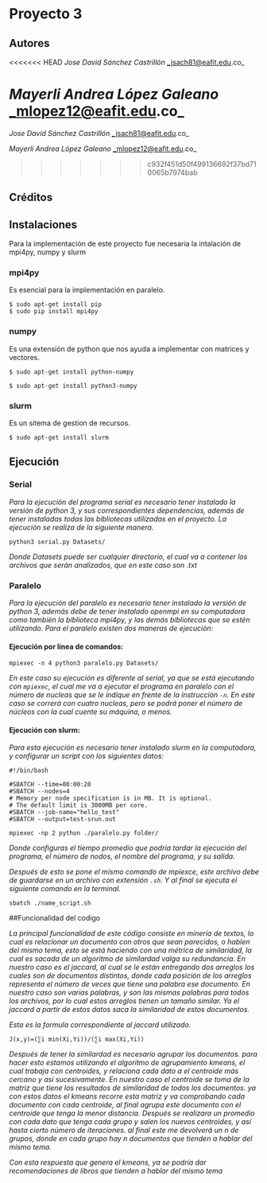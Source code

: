 # Proyecto 3

## Autores
<<<<<<< HEAD
  *Jose David Sánchez Castrillón* _jsach81@eafit.edu.co_

  *Mayerli Andrea López Galeano* _mlopez12@eafit.edu.co_
=======
  *Jose David Sánchez Castrillón*   _jsach81@eafit.edu.co_

  *Mayerli Andrea López Galeano*    _mlopez12@eafit.edu.co_
>>>>>>> c932f451d50f499136692f37bd710065b7974bab

## Créditos

## Instalaciones

  Para la implementación de este proyecto fue necesaria la intalación de mpi4py, numpy y slurm

  ### mpi4py
  Es esencial para la implementación en paralelo.
  ```
  $ sudo apt-get install pip
  $ sudo pip install mpi4py
  ```

  ### numpy
  Es una extensión de python que nos ayuda a implementar con matrices y vectores.
  ```
  $ sudo apt-get install python-numpy
  ```
  ```
  $ sudo apt-get install python3-numpy
  ```
  ### slurm
  Es un sitema de gestion de recursos. 
  ```
  $ sudo apt-get install slurm
  ```



## Ejecución
### Serial
*Para la ejecución del programa serial es necesario tener instalado la versión de python 3, y
sus correspondientes dependencias, además de tener instaladas todas las bibliotecas utilizadas
en el proyecto. La ejecución se realiza de la siguiente manera.*

`python3 serial.py Datasets/`

*Donde Datasets puede ser cualquier directorio, el cual va a contener los archivos
que serán analizados, que en este caso son .txt*

### Paralelo
*Para la ejecución del paralelo es necesario tener instalado la versión de python 3, además debe
de tener instalado openmpi en su computadora como también la biblioteca mpi4py, y las demás bibliotecas
que se estén utilizando. Para el paralelo existen dos maneras de ejecución:*
#### Ejecución por línea de comandos:

`mpiexec -n 4 python3 paralelo.py Datasets/`

*En este caso su ejecución es diferente al serial, ya que se está ejecutando
con `mpiexec`, el cual me va a ejecutar el programa en paralelo con el número de nucleas
que se le indique en frente de la instrucción `-n`. En este caso se correrá con cuatro nucleas,
pero se podrá poner el número de núcleos con la cual cuente su máquina, o menos.*

#### Ejecución con slurm:

*Para esta ejecución es necesario tener instalado slurm en la
 computadora, y configurar un script con los siguientes
datos:*

```[bash]
#!/bin/bash

#SBATCH --time=00:00:20
#SBATCH --nodes=4
# Memory per node specification is in MB. It is optional.
# The default limit is 3000MB per core.
#SBATCH --job-name="hello_test"
#SBATCH --output=test-srun.out

mpiexec -np 2 python ./paralelo.py folder/
```
*Donde configuras el tiempo promedio que podría tardar la
ejecución del programa, el número de nodos, el nombre del
programa, y su salida.*

*Después de esto se pone el mismo comando de mpiexce, este archivo debe de guardarse en un archivo con extensión `.sh`.
Y al final se ejecuta el siguiente comando en la terminal.*

`sbatch ./name_script.sh`

##Funcionalidad del codigo

*La principal funcionalidad de este código consiste en minería de textos,
lo cual es relacionar un documento con otros que sean parecidos, o hablen del
mismo tema, esto se está haciendo con una métrica de similaridad, la cual es sacada de un algoritmo de similardad valga su redundancia. En nuestro caso es el jaccard, al cual se le están entregando dos arreglos los cuales son de documentos distintos, donde cada posición de los arreglos representa el número de veces que tiene una palabra ese documento. En nuestro caso son varias palabras, y son las mismas palabras para todos los archivos, por lo cual estos arreglos tienen un tamaño similar. Ya el jaccard a partir de estos datos saca la similaridad de estos documentos.*

*Esta es la formula correspondiente al jaccard utilizado.*

`J(x,y)=(∑i min(Xi,Yi))/(∑i max(Xi,Yi))`

*Después de tener la similardad es necesario agrupar los documentos. para hacer esto estamos utilizando el algoritmo de agrupamiento kmeans, el cual trabaja con centroides, y relaciona cada dato a el centroide más cercano y así sucesivamente. En nuestro caso el centroide se toma de la matriz que tiene los resultados de similaridad de todos los documentos. ya con estos datos el kmeans recorre esta matriz y va comprobando cada documento con cada centroide, al final agrupa este documento con el centroide que tenga la menor distancia. Después se realizara un promedio con cada dato que tenga cada grupo y salen los nuevos centroides, y así hasta cierto número de iteraciones. al final este me devolverá un n de grupos, donde en cada grupo hay n documentos que tienden a hablar del mismo tema.*

*Con esta respuesta que genera el kmeans, ya se podría dar recomendaciones de libros que tienden a hablar del mismo tema*
